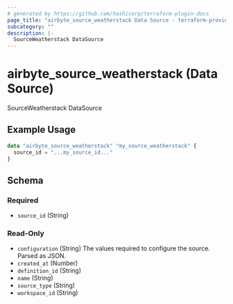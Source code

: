 ```yaml
---
# generated by https://github.com/hashicorp/terraform-plugin-docs
page_title: "airbyte_source_weatherstack Data Source - terraform-provider-airbyte"
subcategory: ""
description: |-
  SourceWeatherstack DataSource
---
```


# airbyte_source_weatherstack (Data Source)

SourceWeatherstack DataSource

## Example Usage

```terraform
data "airbyte_source_weatherstack" "my_source_weatherstack" {
  source_id = "...my_source_id..."
}
```

<!-- schema generated by tfplugindocs -->
## Schema

### Required

- `source_id` (String)

### Read-Only

- `configuration` (String) The values required to configure the source. Parsed as JSON.
- `created_at` (Number)
- `definition_id` (String)
- `name` (String)
- `source_type` (String)
- `workspace_id` (String)
